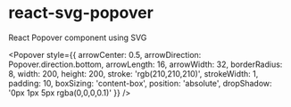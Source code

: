 # react-svg-popover
React Popover component using SVG

<Popover style={{
    arrowCenter: 0.5,
    arrowDirection: Popover.direction.bottom,
    arrowLength: 16,
    arrowWidth: 32,
    borderRadius: 8,
    width: 200,
    height: 200,
    stroke: 'rgb(210,210,210)',
    strokeWidth: 1,
    padding: 10,
    boxSizing: 'content-box',
    position: 'absolute',
    dropShadow: '0px 1px 5px rgba(0,0,0,0.1)'
}} />